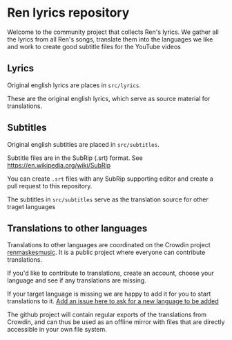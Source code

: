 # Ren lyrics repository

Welcome to the community project that collects Ren's lyrics.
We gather all the lyrics from all Ren's songs, translate them into the languages we like
and work to create good subtitle files for the YouTube videos

## Lyrics

Original english lyrics are places in `src/lyrics`.

These are the original english lyrics, which serve as source material for translations.

## Subtitles

Original english subtitles are placed in `src/subtitles`.

Subtitle files are in the SubRip (.srt) format. See https://en.wikipedia.org/wiki/SubRip

You can create `.srt` files with any SubRip supporting editor and create a pull request to this repository.

The subtitles in `src/subtitles` serve as the translation source for other traget languages

## Translations to other languages

Translations to other languages are coordinated on the Crowdin project [renmaskesmusic](https://crowdin.com/project/renmakesmusic). It is a public project where everyone can contribute translations.

If you'd like to contribute to translations, create an account, choose your language and see if any translations are missing.

If your target language is missing we are happy to add it for you to start translations to it. [Add an issue here to ask for a new language to be added](https://github.com/Munter/ren-lyrics/issues)


The github project will contain regular exports of the translations from Crowdin, and can thus be used as an offline mirror with files that are directly accessible in your own file system.
